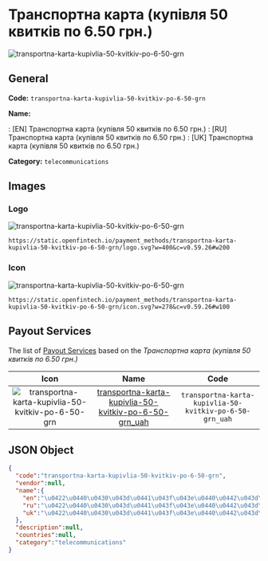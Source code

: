 
# Транспортна карта (купівля 50 квитків по 6.50 грн.) 
![transportna-karta-kupivlia-50-kvitkiv-po-6-50-grn](https://static.openfintech.io/payment_methods/transportna-karta-kupivlia-50-kvitkiv-po-6-50-grn/logo.svg?w=400&c=v0.59.26#w200)  

## General 
**Code:** `transportna-karta-kupivlia-50-kvitkiv-po-6-50-grn` 
 
**Name:** 
 
:	[EN] Транспортна карта (купівля 50 квитків по 6.50 грн.) 
:	[RU] Транспортна карта (купівля 50 квитків по 6.50 грн.) 
:	[UK] Транспортна карта (купівля 50 квитків по 6.50 грн.) 
 
**Category:** `telecommunications` 
 

## Images 

### Logo 
![transportna-karta-kupivlia-50-kvitkiv-po-6-50-grn](https://static.openfintech.io/payment_methods/transportna-karta-kupivlia-50-kvitkiv-po-6-50-grn/logo.svg?w=400&c=v0.59.26#w200)  

```
https://static.openfintech.io/payment_methods/transportna-karta-kupivlia-50-kvitkiv-po-6-50-grn/logo.svg?w=400&c=v0.59.26#w200
```  

### Icon 
![transportna-karta-kupivlia-50-kvitkiv-po-6-50-grn](https://static.openfintech.io/payment_methods/transportna-karta-kupivlia-50-kvitkiv-po-6-50-grn/icon.svg?w=278&c=v0.59.26#w100)  

```
https://static.openfintech.io/payment_methods/transportna-karta-kupivlia-50-kvitkiv-po-6-50-grn/icon.svg?w=278&c=v0.59.26#w100
```  

## Payout Services 
 
The list of [Payout Services](/payout-services/) based on the _Транспортна карта (купівля 50 квитків по 6.50 грн.)_ 

|Icon|Name|Code| 
|:---:|:---:|:---:| 
|![transportna-karta-kupivlia-50-kvitkiv-po-6-50-grn](https://static.openfintech.io/payout_methods/transportna-karta-kupivlia-50-kvitkiv-po-6-50-grn/icon.svg?w=278&c=v0.59.26#w40) |[transportna-karta-kupivlia-50-kvitkiv-po-6-50-grn_uah](/payout-services/transportna-karta-kupivlia-50-kvitkiv-po-6-50-grn_uah/)|`transportna-karta-kupivlia-50-kvitkiv-po-6-50-grn_uah`| 
 

## JSON Object 

```json
{
  "code":"transportna-karta-kupivlia-50-kvitkiv-po-6-50-grn",
  "vendor":null,
  "name":{
    "en":"\u0422\u0440\u0430\u043d\u0441\u043f\u043e\u0440\u0442\u043d\u0430 \u043a\u0430\u0440\u0442\u0430 (\u043a\u0443\u043f\u0456\u0432\u043b\u044f 50 \u043a\u0432\u0438\u0442\u043a\u0456\u0432 \u043f\u043e 6.50 \u0433\u0440\u043d.)",
    "ru":"\u0422\u0440\u0430\u043d\u0441\u043f\u043e\u0440\u0442\u043d\u0430 \u043a\u0430\u0440\u0442\u0430 (\u043a\u0443\u043f\u0456\u0432\u043b\u044f 50 \u043a\u0432\u0438\u0442\u043a\u0456\u0432 \u043f\u043e 6.50 \u0433\u0440\u043d.)",
    "uk":"\u0422\u0440\u0430\u043d\u0441\u043f\u043e\u0440\u0442\u043d\u0430 \u043a\u0430\u0440\u0442\u0430 (\u043a\u0443\u043f\u0456\u0432\u043b\u044f 50 \u043a\u0432\u0438\u0442\u043a\u0456\u0432 \u043f\u043e 6.50 \u0433\u0440\u043d.)"
  },
  "description":null,
  "countries":null,
  "category":"telecommunications"
}
```  
